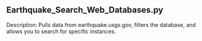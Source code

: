 ## Earthquake_Search_Web_Databases.py
Description: Pulls data from earthquake.usgs.gov, filters the database, and allows you to search for specific instances.
